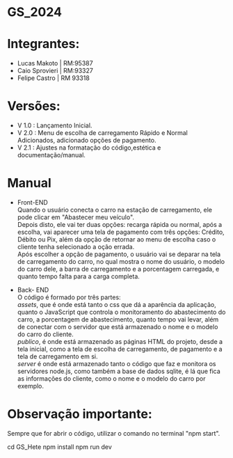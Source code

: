 # GS_2024

# Integrantes:
  * Lucas Makoto   | RM:95387
  * Caio Sprovieri | RM:93327
  * Felipe Castro  | RM 93318
# Versões:
* V 1.0 : Lançamento Inicial.
* V 2.0 : Menu de escolha de carregamento Rápido e Normal Adicionados, adicionado opções de pagamento.
* V 2.1 : Ajustes na formatação do código,estética e documentação/manual.

# Manual
* Front-END<br> 
Quando o usuário conecta o carro na estação de carregamento, ele pode clicar em "Abastecer meu veículo".<br> 
Depois disto, ele vai ter duas opções: recarga rápida ou normal, após a escolha, vai aparecer uma tela de pagamento com três opções: Crédito, Débito ou Pix, além da opção de retornar ao menu de escolha caso o cliente tenha selecionado a oção errada.<br>
Após escolher a opção de pagamento, o usuário vai se deparar na tela de carregamento do carro, no qual mostra o nome do usuário, o modelo do carro dele, a barra de carregamento e a porcentagem carregada, e quanto tempo falta para a carga completa.

* Back- END<br> 
O código é formado por três partes:<br> 
*assets*, que é onde está tanto o css que dá a aparência da aplicação, quanto o JavaScript que controla o monitoramento do abastecimento do carro, a porcentagem de abastecimento, quanto tempo vai levar, além de conectar com o servidor que está armazenado o nome e o modelo do carro do cliente.<br>
*publico*, é onde está armazenado as páginas HTML do projeto, desde a tela inicial, como a tela de escolha de carregamento, de pagamento e a tela de carregamento em si.<br>
*server* é onde está armazenado tanto o código que faz e monitora os servidores node.js, como também a base de dados sqlite, é lá que fica as informações do cliente, como o nome e o modelo do carro por exemplo.


# Observação importante:<br>
Sempre que for abrir o código, utilizar o comando no terminal "npm start".

cd GS_Hete
  npm install
  npm run dev

